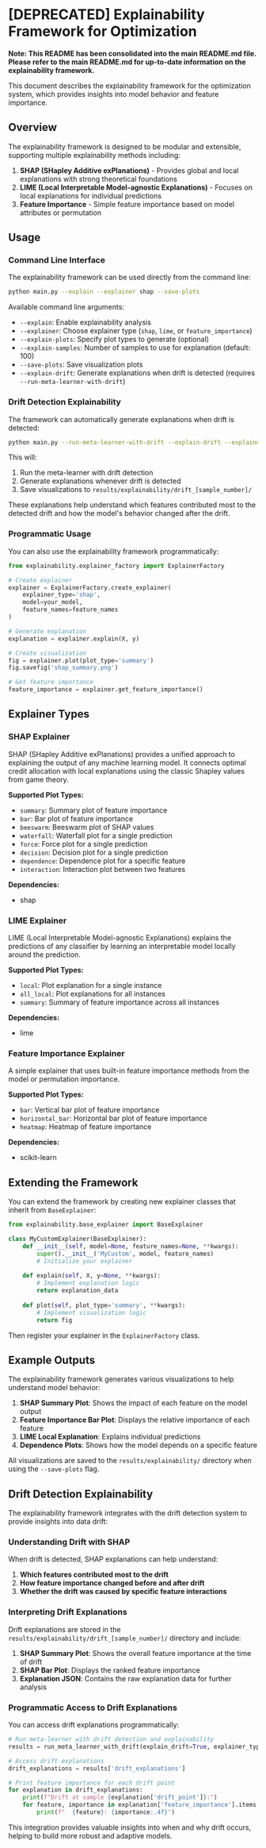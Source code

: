 # [DEPRECATED] Explainability Framework for Optimization

**Note: This README has been consolidated into the main README.md file. Please refer to the main README.md for up-to-date information on the explainability framework.**

This document describes the explainability framework for the optimization system, which provides insights into model behavior and feature importance.

## Overview

The explainability framework is designed to be modular and extensible, supporting multiple explainability methods including:

1. **SHAP (SHapley Additive exPlanations)** - Provides global and local explanations with strong theoretical foundations
2. **LIME (Local Interpretable Model-agnostic Explanations)** - Focuses on local explanations for individual predictions
3. **Feature Importance** - Simple feature importance based on model attributes or permutation

## Usage

### Command Line Interface

The explainability framework can be used directly from the command line:

```bash
python main.py --explain --explainer shap --save-plots
```

Available command line arguments:

- `--explain`: Enable explainability analysis
- `--explainer`: Choose explainer type (`shap`, `lime`, or `feature_importance`)
- `--explain-plots`: Specify plot types to generate (optional)
- `--explain-samples`: Number of samples to use for explanation (default: 100)
- `--save-plots`: Save visualization plots
- `--explain-drift`: Generate explanations when drift is detected (requires `--run-meta-learner-with-drift`)

### Drift Detection Explainability

The framework can automatically generate explanations when drift is detected:

```bash
python main.py --run-meta-learner-with-drift --explain-drift --explainer shap
```

This will:
1. Run the meta-learner with drift detection
2. Generate explanations whenever drift is detected
3. Save visualizations to `results/explainability/drift_[sample_number]/`

These explanations help understand which features contributed most to the detected drift and how the model's behavior changed after the drift.

### Programmatic Usage

You can also use the explainability framework programmatically:

```python
from explainability.explainer_factory import ExplainerFactory

# Create explainer
explainer = ExplainerFactory.create_explainer(
    explainer_type='shap',
    model=your_model,
    feature_names=feature_names
)

# Generate explanation
explanation = explainer.explain(X, y)

# Create visualization
fig = explainer.plot(plot_type='summary')
fig.savefig('shap_summary.png')

# Get feature importance
feature_importance = explainer.get_feature_importance()
```

## Explainer Types

### SHAP Explainer

SHAP (SHapley Additive exPlanations) provides a unified approach to explaining the output of any machine learning model. It connects optimal credit allocation with local explanations using the classic Shapley values from game theory.

**Supported Plot Types:**
- `summary`: Summary plot of feature importance
- `bar`: Bar plot of feature importance
- `beeswarm`: Beeswarm plot of SHAP values
- `waterfall`: Waterfall plot for a single prediction
- `force`: Force plot for a single prediction
- `decision`: Decision plot for a single prediction
- `dependence`: Dependence plot for a specific feature
- `interaction`: Interaction plot between two features

**Dependencies:**
- shap

### LIME Explainer

LIME (Local Interpretable Model-agnostic Explanations) explains the predictions of any classifier by learning an interpretable model locally around the prediction.

**Supported Plot Types:**
- `local`: Plot explanation for a single instance
- `all_local`: Plot explanations for all instances
- `summary`: Summary of feature importance across all instances

**Dependencies:**
- lime

### Feature Importance Explainer

A simple explainer that uses built-in feature importance methods from the model or permutation importance.

**Supported Plot Types:**
- `bar`: Vertical bar plot of feature importance
- `horizontal_bar`: Horizontal bar plot of feature importance
- `heatmap`: Heatmap of feature importance

**Dependencies:**
- scikit-learn

## Extending the Framework

You can extend the framework by creating new explainer classes that inherit from `BaseExplainer`:

```python
from explainability.base_explainer import BaseExplainer

class MyCustomExplainer(BaseExplainer):
    def __init__(self, model=None, feature_names=None, **kwargs):
        super().__init__('MyCustom', model, feature_names)
        # Initialize your explainer
        
    def explain(self, X, y=None, **kwargs):
        # Implement explanation logic
        return explanation_data
        
    def plot(self, plot_type='summary', **kwargs):
        # Implement visualization logic
        return fig
```

Then register your explainer in the `ExplainerFactory` class.

## Example Outputs

The explainability framework generates various visualizations to help understand model behavior:

1. **SHAP Summary Plot**: Shows the impact of each feature on the model output
2. **Feature Importance Bar Plot**: Displays the relative importance of each feature
3. **LIME Local Explanation**: Explains individual predictions
4. **Dependence Plots**: Shows how the model depends on a specific feature

All visualizations are saved to the `results/explainability/` directory when using the `--save-plots` flag.

## Drift Detection Explainability

The explainability framework integrates with the drift detection system to provide insights into data drift:

### Understanding Drift with SHAP

When drift is detected, SHAP explanations can help understand:
1. **Which features contributed most to the drift**
2. **How feature importance changed before and after drift**
3. **Whether the drift was caused by specific feature interactions**

### Interpreting Drift Explanations

Drift explanations are stored in the `results/explainability/drift_[sample_number]/` directory and include:

1. **SHAP Summary Plot**: Shows the overall feature importance at the time of drift
2. **SHAP Bar Plot**: Displays the ranked feature importance
3. **Explanation JSON**: Contains the raw explanation data for further analysis

### Programmatic Access to Drift Explanations

You can access drift explanations programmatically:

```python
# Run meta-learner with drift detection and explainability
results = run_meta_learner_with_drift(explain_drift=True, explainer_type='shap')

# Access drift explanations
drift_explanations = results['drift_explanations']

# Print feature importance for each drift point
for explanation in drift_explanations:
    print(f"Drift at sample {explanation['drift_point']}:")
    for feature, importance in explanation['feature_importance'].items():
        print(f"  {feature}: {importance:.4f}")
```

This integration provides valuable insights into when and why drift occurs, helping to build more robust and adaptive models.
